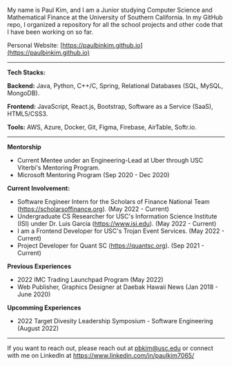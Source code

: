 My name is Paul Kim, and I am a Junior studying Computer Science and Mathematical Finance at the University of Southern California. In my GitHub repo, I organized a repository for all the school projects and other code that I have been working on so far.

Personal Website: [https://paulbinkim.github.io](https://paulbinkim.github.io)


---------------------------------------------------------------------------------------------------------------------------------------------------------

**Tech Stacks:**

**Backend:** Java, Python, C++/C, Spring, Relational Databases (SQL, MySQL, MongoDB).

**Frontend:** JavaScript, React.js, Bootstrap, Software as a Service (SaaS), HTML5/CSS3.

**Tools:** AWS, Azure, Docker, Git, Figma, Firebase, AirTable, Softr.io.

---------------------------------------------------------------------------------------------------------------------------------------------------------
**Mentorship**
- Current Mentee under an Engineering-Lead at Uber through USC Viterbi's Mentoring Program.
- Microsoft Mentoring Program (Sep 2020 - Dec 2020)

**Current Involvement:**

- Software Engineer Intern for the Scholars of Finance National Team (https://scholarsoffinance.org). (May 2022 - Current)
- Undergraduate CS Researcher for USC's Information Science Institute (ISI) under Dr. Luis Garcia (https://www.isi.edu). (May 2022 - Current)
- I am a Frontend Developer for USC's Trojan Event Services. (May 2022 - Current)
- Project Developer for Quant SC (https://quantsc.org). (Sep 2021 - Current)

**Previous Experiences**
- 2022 IMC Trading Launchpad Program (May 2022)
- Web Publisher, Graphics Designer at Daebak Hawaii News (Jan 2018 - June 2020)

**Upcomming Experiences**
- 2022 Target Divesity Leadership Symposium - Software Engineering (August 2022)
  
---------------------------------------------------------------------------------------------------------------------------------------------------------

If you want to reach out, please reach out at pbkim@usc.edu or connect with me on LinkedIn at https://www.linkedin.com/in/paulkim7065/

